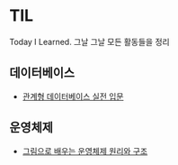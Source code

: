 # TIL
Today I Learned. 그날 그날 모든 활동들을 정리


## 데이터베이스
* [관계형 데이터베이스 실전 입문](https://github.com/px201226/TIL/blob/main/db/%EA%B4%80%EA%B3%84%ED%98%95%20%EB%8D%B0%EC%9D%B4%ED%84%B0%EB%B2%A0%EC%9D%B4%EC%8A%A4%20%EC%8B%A4%EC%A0%84%20%EC%9E%85%EB%AC%B8.md)

## 운영체제
* [그림으로 배우는 운영체제 원리와 구조](https://github.com/px201226/TIL/blob/main/os/%EA%B7%B8%EB%A6%BC%EC%9C%BC%EB%A1%9C%20%EB%B0%B0%EC%9A%B0%EB%8A%94%20%EC%9A%B4%EC%98%81%EC%B2%B4%EC%A0%9C%20%EC%9B%90%EB%A6%AC%EC%99%80%20%EA%B5%AC%EC%A1%B0.md)